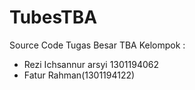 # TubesTBA
Source Code Tugas Besar TBA
Kelompok :
- Rezi Ichsannur arsyi 1301194062
- Fatur Rahman(1301194122)
